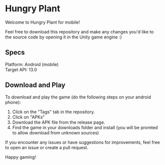 # Hungry Plant

Welcome to Hungry Plant for mobile!

Feel free to download this repository and make any changes you'd like to the source code by opening it in the Unity game engine :)

## Specs

Platform: Android (mobile)  
Target API: 13.0

## Download and Play

To download and play the game (do the following steps on your android phone):

1. Click on the "Tags" tab in the repository.
2. Click on "APKs"
4. Download the APK file from the release page.
5. Find the game in your downloads folder and install (you will be promted to allow download from unknown sources)

If you encounter any issues or have suggestions for improvements, feel free to open an issue or create a pull request.

Happy gaming!
